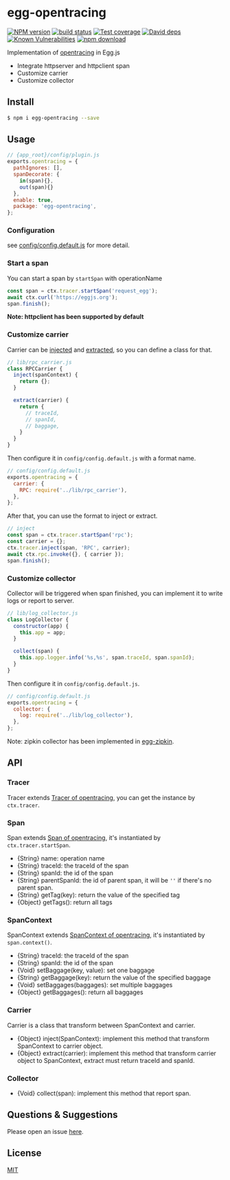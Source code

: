 # egg-opentracing

[![NPM version][npm-image]][npm-url]
[![build status][travis-image]][travis-url]
[![Test coverage][codecov-image]][codecov-url]
[![David deps][david-image]][david-url]
[![Known Vulnerabilities][snyk-image]][snyk-url]
[![npm download][download-image]][download-url]

[npm-image]: https://img.shields.io/npm/v/egg-opentracing.svg?style=flat-square
[npm-url]: https://npmjs.org/package/egg-opentracing
[travis-image]: https://img.shields.io/travis/eggjs/egg-opentracing.svg?style=flat-square
[travis-url]: https://travis-ci.org/eggjs/egg-opentracing
[codecov-image]: https://img.shields.io/codecov/c/github/eggjs/egg-opentracing.svg?style=flat-square
[codecov-url]: https://codecov.io/github/eggjs/egg-opentracing?branch=master
[david-image]: https://img.shields.io/david/eggjs/egg-opentracing.svg?style=flat-square
[david-url]: https://david-dm.org/eggjs/egg-opentracing
[snyk-image]: https://snyk.io/test/npm/egg-opentracing/badge.svg?style=flat-square
[snyk-url]: https://snyk.io/test/npm/egg-opentracing
[download-image]: https://img.shields.io/npm/dm/egg-opentracing.svg?style=flat-square
[download-url]: https://npmjs.org/package/egg-opentracing

Implementation of [opentracing](http://opentracing.io/) in Egg.js

- Integrate httpserver and httpclient span
- Customize carrier
- Customize collector

## Install

```bash
$ npm i egg-opentracing --save
```

## Usage

```js
// {app_root}/config/plugin.js
exports.opentracing = {
  pathIgnores: [],
  spanDecorate: {
    in(span){},
    out(span){}
  },
  enable: true,
  package: 'egg-opentracing',
};
```

### Configuration

see [config/config.default.js](config/config.default.js) for more detail.

### Start a span

You can start a span by `startSpan` with operationName

```js
const span = ctx.tracer.startSpan('request_egg');
await ctx.curl('https://eggjs.org');
span.finish();
```

**Note: httpclient has been supported by default**

### Customize carrier

Carrier can be [injected](https://github.com/opentracing/specification/blob/master/specification.md#inject-a-spancontext-into-a-carrier) and [extracted](https://github.com/opentracing/specification/blob/master/specification.md#extract-a-spancontext-from-a-carrier), so you can define a class for that.

```js
// lib/rpc_carrier.js
class RPCCarrier {
  inject(spanContext) {
    return {};
  }

  extract(carrier) {
    return {
      // traceId,
      // spanId,
      // baggage,
    }
  }
}
```

Then configure it in `config/config.default.js` with a format name.

```js
// config/config.default.js
exports.opentracing = {
  carrier: {
    RPC: require('../lib/rpc_carrier'),
  },
};
```

After that, you can use the format to inject or extract.

```js
// inject
const span = ctx.tracer.startSpan('rpc');
const carrier = {};
ctx.tracer.inject(span, 'RPC', carrier);
await ctx.rpc.invoke({}, { carrier });
span.finish();
```

### Customize collector

Collector will be triggered when span finished, you can implement it to write logs or report to server.

```js
// lib/log_collector.js
class LogCollector {
  constructor(app) {
    this.app = app;
  }

  collect(span) {
    this.app.logger.info('%s,%s', span.traceId, span.spanId);
  }
}
```

Then configure it in `config/config.default.js`.

```js
// config/config.default.js
exports.opentracing = {
  collector: {
    log: require('../lib/log_collector'),
  },
};
```

Note: zipkin collector has been implemented in [egg-zipkin](https://github.com/eggjs/egg-zipkin/).

## API

### Tracer

Tracer extends [Tracer of opentracing](https://opentracing-javascript.surge.sh/classes/tracer.html), you can get the instance by `ctx.tracer`.

### Span

Span extends [Span of opentracing](https://opentracing-javascript.surge.sh/classes/span.html), it's instantiated by `ctx.tracer.startSpan`.

- {String} name: operation name
- {String} traceId: the traceId of the span
- {String} spanId: the id of the span
- {String} parentSpanId: the id of parent span, it will be `''` if there's no parent span.
- {String} getTag(key): return the value of the specified tag
- {Object} getTags(): return all tags

### SpanContext

SpanContext extends [SpanContext of opentracing](https://opentracing-javascript.surge.sh/classes/spancontext.html), it's instantiated by `span.context()`.

- {String} traceId: the traceId of the span
- {String} spanId: the id of the span
- {Void} setBaggage(key, value): set one baggage
- {String} getBaggage(key): return the value of the specified baggage
- {Void} setBaggages(baggages): set multiple baggages
- {Object} getBaggages(): return all baggages

### Carrier

Carrier is a class that transform between SpanContext and carrier.

- {Object} inject(SpanContext): implement this method that transform SpanContext to carrier object.
- {Object} extract(carrier): implement this method that transform carrier object to SpanContext, extract must return traceId and spanId.

### Collector

- {Void} collect(span): implement this method that report span.

## Questions & Suggestions

Please open an issue [here](https://github.com/eggjs/egg/issues).

## License

[MIT](LICENSE)
